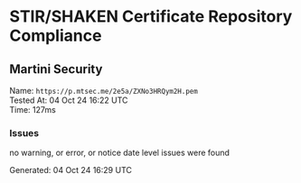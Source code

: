 # STIR/SHAKEN Certificate Repository Compliance

## Martini Security

Name: `https://p.mtsec.me/2e5a/ZXNo3HRQym2H.pem`\
Tested At: 04 Oct 24 16:22 UTC\
Time: 127ms

### Issues

no warning, or error, or notice date level issues were found

Generated: 04 Oct 24 16:29 UTC